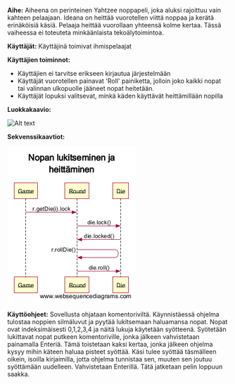 **Aihe:** Aiheena on perinteinen Yahtzee noppapeli, joka aluksi rajoittuu vain kahteen pelaajaan. Ideana on heittää vuorotellen viittä noppaa ja kerätä erinäköisiä käsiä. Pelaaja heittää vuorollaan yhteensä kolme kertaa. Tässä vaiheessa ei toteuteta minkäänlaista tekoälytoimintoa.

**Käyttäjät:** Käyttäjinä toimivat ihmispelaajat

**Käyttäjien toiminnot:**

 - Käyttäjien ei tarvitse erikseen kirjautua järjestelmään
 - Käyttäjät vuorotellen painavat 'Roll' painiketta, jolloin joko kaikki nopat tai valinnan ulkopuolle jääneet nopat heitetään.
 - Käyttäjät lopuksi valitsevat, minkä käden käyttävät heittämillään nopilla

**Luokkakaavio:**

![Alt text](/Dokumentointi/luokkakaavio.png)

**Sekvenssikaavtiot:**

![Alt text](/Dokumentointi/lukitseminen_ja_heittaminen.png)

**Käyttöohjeet:**
Sovellusta ohjataan komentoriviltä. Käynnistäessä ohjelma tulostaa noppien silmäluvut ja pyytää lukitsemaan haluamansa nopat. Nopat ovat indeksimäisesti 0,1,2,3,4 ja näitä lukuja käytetään syötteenä. Syötetään lukittavat nopat putkeen komentoriville, jonka jälkeen vahvistetaan painamalla Enteriä. Tämä toistetaan kaksi kertaa, jonka jälkeen ohjelma kysyy mihin käteen haluaa pisteet syöttää. Käsi tulee syöttää täsmälleen oikein, isoilla kirjaimilla, jotta ohjelma tunnistaa sen, muuten sen joutuu syöttämään uudelleen. Vahvistetaan Enterillä. Tätä jatketaan pelin loppuun saakka.

